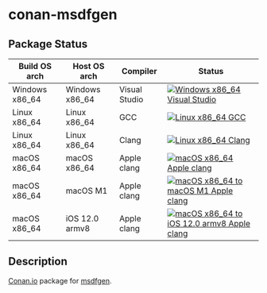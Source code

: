 # conan-msdfgen

## Package Status

| Build OS arch | Host OS arch | Compiler | Status |
|---------------|--------------|----------|--------|
| Windows x86_64 | Windows x86_64 | Visual Studio | [![Windows x86_64 Visual Studio](https://github.com/SpaceIm/conan-msdfgen/actions/workflows/windows-x86_64-msvc.yml/badge.svg?branch=testing%2F1.9.1)](https://github.com/SpaceIm/conan-msdfgen/actions/workflows/windows-x86_64-msvc.yml?query=branch%3Atesting%2F1.9.1) |
| Linux x86_64 | Linux x86_64 | GCC | [![Linux x86_64 GCC](https://github.com/SpaceIm/conan-msdfgen/actions/workflows/linux-x86_64-gcc.yml/badge.svg?branch=testing%2F1.9.1)](https://github.com/SpaceIm/conan-msdfgen/actions/workflows/linux-x86_64-gcc.yml?query=branch%3Atesting%2F1.9.1) |
| Linux x86_64 | Linux x86_64 | Clang | [![Linux x86_64 Clang](https://github.com/SpaceIm/conan-msdfgen/actions/workflows/linux-x86_64-clang.yml/badge.svg?branch=testing%2F1.9.1)](https://github.com/SpaceIm/conan-msdfgen/actions/workflows/linux-x86_64-clang.yml?query=branch%3Atesting%2F1.9.1) |
| macOS x86_64 | macOS x86_64 | Apple clang | [![macOS x86_64 Apple clang](https://github.com/SpaceIm/conan-msdfgen/actions/workflows/macos-x86_64-appleclang.yml/badge.svg?branch=testing%2F1.9.1)](https://github.com/SpaceIm/conan-msdfgen/actions/workflows/macos-x86_64-appleclang.yml?query=branch%3Atesting%2F1.9.1) |
| macOS x86_64 | macOS M1 | Apple clang | [![macOS x86_64 to macOS M1 Apple clang](https://github.com/SpaceIm/conan-msdfgen/actions/workflows/macos-x86_64-macos-m1-appleclang.yml/badge.svg?branch=testing%2F1.9.1)](https://github.com/SpaceIm/conan-msdfgen/actions/workflows/macos-x86_64-macos-m1-appleclang.yml?query=branch%3Atesting%2F1.9.1) |
| macOS x86_64 | iOS 12.0 armv8 | Apple clang | [![macOS x86_64 to iOS 12.0 armv8 Apple clang](https://github.com/SpaceIm/conan-msdfgen/actions/workflows/macos-x86_64-ios12.0-armv8-appleclang.yml/badge.svg?branch=testing%2F1.9.1)](https://github.com/SpaceIm/conan-msdfgen/actions/workflows/macos-x86_64-ios12.0-armv8-appleclang.yml?query=branch%3Atesting%2F1.9.1) |

## Description

[Conan.io](https://conan.io) package for [msdfgen](https://github.com/Chlumsky/msdfgen).
